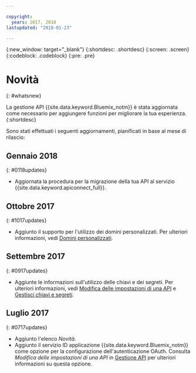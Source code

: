 ```yaml
---

copyright:
  years: 2017, 2018
lastupdated: "2018-01-23"

---
```



{:new_window: target="_blank"}
{:shortdesc: .shortdesc}
{:screen: .screen}
{:codeblock: .codeblock}
{:pre: .pre}

# Novità
{: #whatsnew}

La gestione API {{site.data.keyword.Bluemix_notm}} è stata aggiornata come necessario per aggiungere funzioni per migliorare la tua esperienza.
{:shortdesc}

Sono stati effettuati i seguenti aggiornamenti, pianificati in base al mese di rilascio:

## Gennaio 2018
{: #0118updates}

* Aggiornata la procedura per la migrazione della tua API al servizio {{site.data.keyword.apiconnect_full}}.

## Ottobre 2017
{: #1017updates}

* Aggiunto il supporto per l'utilizzo dei domini personalizzati. Per ulteriori informazioni, vedi [Domini personalizzati](manage_apis.html#custom_domains).

## Settembre 2017
{: #0917updates}

* Aggiunte le informazioni sull'utilizzo delle chiavi e dei segreti. Per ulteriori informazioni, vedi [Modifica delle impostazioni di una API](manage_apis.html#settings_apis) e [Gestisci chiavi e segreti](keys_secrets.html). 

## Luglio 2017
{: #0717updates}

* Aggiunto l'elenco *Novità*.
* Aggiunto il servizio ID applicazione {{site.data.keyword.Bluemix_notm}} come opzione per la configurazione dell'autenticazione OAuth. Consulta *Modifica delle impostazioni di una API* in [Gestione API](manage_apis.html) per ulteriori informazioni su questa opzione.
